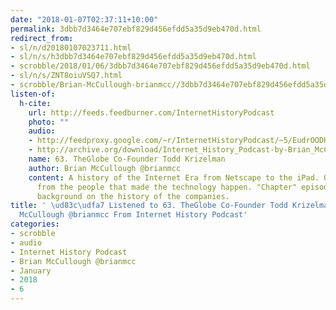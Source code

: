 ```yaml
---
date: "2018-01-07T02:37:11+10:00"
permalink: 3dbb7d3464e707ebf829d456efdd5a35d9eb470d.html
redirect_from:
- sl/n/d20180107023711.html
- sl/n/s/h3dbb7d3464e707ebf829d456efdd5a35d9eb470d.html
- scrobble/2018/01/06/3dbb7d3464e707ebf829d456efdd5a35d9eb470d.html
- sl/n/s/ZNT8oiuVSQ7.html
- scrobble/Brian-McCullough-brianmcc//3dbb7d3464e707ebf829d456efdd5a35d9eb470d.html
listen-of:
  h-cite:
    url: http://feeds.feedburner.com/InternetHistoryPodcast
    photo: ""
    audio:
    - http://feedproxy.google.com/~r/InternetHistoryPodcast/~5/EudrOODHf3A/63._TheGlobe_Co-Founder_Todd_Krizelman.mp3
    - http://archive.org/download/Internet_History_Podcast-by-Brian_McCullough/63_TheGlobe_CoFounder_Todd_Krizelman.mp3
    name: 63. TheGlobe Co-Founder Todd Krizelman
    author: Brian McCullough @brianmcc
    content: A history of the Internet Era from Netscape to the iPad. Oral histories
      from the people that made the technology happen. "Chapter" episodes providing
      background on the history of the companies.
title: ' \ud83c\udfa7 Listened to 63. TheGlobe Co-Founder Todd Krizelman by Brian
  McCullough @brianmcc From Internet History Podcast'
categories:
- scrobble
- audio
- Internet History Podcast
- Brian McCullough @brianmcc
- January
- 2018
- 6
---
```

